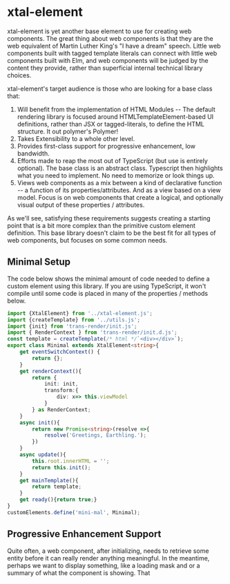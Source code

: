 # xtal-element

xtal-element is yet another base element to use for creating web components.  The great thing about web components is that they are the web equivalent of Martin Luther King's "I have a dream" speech.  Little web components built with tagged template literals can connect with little web components built with Elm, and web components will be judged by the content they provide, rather than superficial internal technical library choices. 

xtal-element's target audience is those who are looking for a base class that:

1.  Will benefit from the implementation of HTML Modules -- The default rendering library is focused around HTMLTemplateElement-based UI definitions, rather than JSX or tagged-literals, to define the HTML structure.  It out polymer's Polymer!
2.  Takes Extensibility to a whole other level.
3.  Provides first-class support for progressive enhancement, low bandwidth.
4.  Efforts made to reap the most out of TypeScript (but use is entirely optional).  The base class is an abstract class.  Typescript then highlights what you need to implement.  No need to memorize or look things up.
5.  Views web components as a mix between a kind of declarative function -- a function of its properties/attributes.  And as a view based on a view model.  Focus is on web components that create a logical, and optionally visual output of these properties / attributes.

As we'll see, satisfying these requirements suggests creating a starting point that is a bit more complex than the primitive custom element definition.  This base library doesn't claim to be the best fit for all types of web components, but focuses on some common needs.

## Minimal Setup

The code below shows the minimal amount of code needed to define a custom element using this library.  If you are using TypeScript, it won't compile until some code is placed in many of the properties / methods below.

```TypeScript
import {XtalElement} from '../xtal-element.js';
import {createTemplate} from '../utils.js';
import {init} from 'trans-render/init.js';
import { RenderContext } from 'trans-render/init.d.js';
const template = createTemplate(/* html */`<div></div>`);
export class Minimal extends XtalElement<string>{
    get eventSwitchContext() {
        return {};
    }
    get renderContext(){
        return {
            init: init,
            transform:{
                div: x=> this.viewModel
            }
        } as RenderContext;
    }
    async init(){
        return new Promise<string>(resolve =>{
            resolve('Greetings, Earthling.');
        })
    }
    async update(){
        this.root.innerHTML = '';
        return this.init();
    }
    get mainTemplate(){
        return template;
    }
    get ready(){return true;}
}
customElements.define('mini-mal', Minimal);
```

## Progressive Enhancement Support

Quite often, a web component, after initializing, needs to retrieve some entity before it can really render anything meaningful.  In the meantime, perhaps we want to display something, like a loading mask and or a summary of what the component is showing.  That

